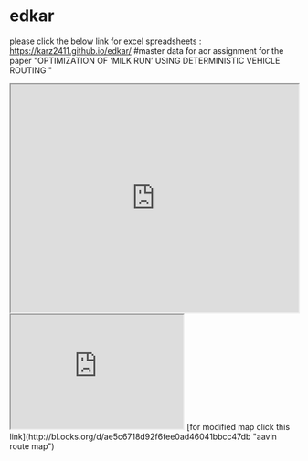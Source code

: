 # edkar
please click the below  link for excel spreadsheets : https://karz2411.github.io/edkar/
#master data for aor assignment for the paper "OPTIMIZATION OF ‘MILK RUN’ USING DETERMINISTIC VEHICLE ROUTING "
<iframe src="https://docs.google.com/spreadsheets/d/1enYc10ygbOka5nVNNseX4YDInbS07qVhy0uLose6JGw/pubhtml?widget=true&amp;headers=false" width="100%" height="400"></iframe>
<iframe src="https://karz2411.github.io/karzleafmap/" width="60%" height="200"></iframe> 
[for modified map click this link](http://bl.ocks.org/d/ae5c6718d92f6fee0ad46041bbcc47db "aavin route map")
